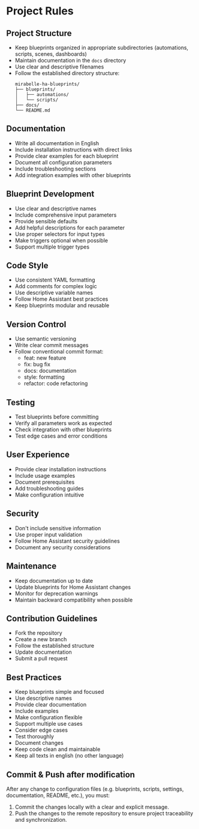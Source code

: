 # Project Rules

## Project Structure
- Keep blueprints organized in appropriate subdirectories (automations, scripts, scenes, dashboards)
- Maintain documentation in the `docs` directory
- Use clear and descriptive filenames
- Follow the established directory structure:
  ```
  mirabelle-ha-blueprints/
  ├── blueprints/
  │   ├── automations/
  │   └── scripts/
  ├── docs/
  └── README.md
  ```

## Documentation
- Write all documentation in English
- Include installation instructions with direct links
- Provide clear examples for each blueprint
- Document all configuration parameters
- Include troubleshooting sections
- Add integration examples with other blueprints

## Blueprint Development
- Use clear and descriptive names
- Include comprehensive input parameters
- Provide sensible defaults
- Add helpful descriptions for each parameter
- Use proper selectors for input types
- Make triggers optional when possible
- Support multiple trigger types

## Code Style
- Use consistent YAML formatting
- Add comments for complex logic
- Use descriptive variable names
- Follow Home Assistant best practices
- Keep blueprints modular and reusable

## Version Control
- Use semantic versioning
- Write clear commit messages
- Follow conventional commit format:
  - feat: new feature
  - fix: bug fix
  - docs: documentation
  - style: formatting
  - refactor: code refactoring

## Testing
- Test blueprints before committing
- Verify all parameters work as expected
- Check integration with other blueprints
- Test edge cases and error conditions

## User Experience
- Provide clear installation instructions
- Include usage examples
- Document prerequisites
- Add troubleshooting guides
- Make configuration intuitive

## Security
- Don't include sensitive information
- Use proper input validation
- Follow Home Assistant security guidelines
- Document any security considerations

## Maintenance
- Keep documentation up to date
- Update blueprints for Home Assistant changes
- Monitor for deprecation warnings
- Maintain backward compatibility when possible

## Contribution Guidelines
- Fork the repository
- Create a new branch
- Follow the established structure
- Update documentation
- Submit a pull request

## Best Practices
- Keep blueprints simple and focused
- Use descriptive names
- Provide clear documentation
- Include examples
- Make configuration flexible
- Support multiple use cases
- Consider edge cases
- Test thoroughly
- Document changes
- Keep code clean and maintainable
- Keep all texts in english (no other language)

## Commit & Push after modification

After any change to configuration files (e.g. blueprints, scripts, settings, documentation, README, etc.), you must:

1. Commit the changes locally with a clear and explicit message.
2. Push the changes to the remote repository to ensure project traceability and synchronization.